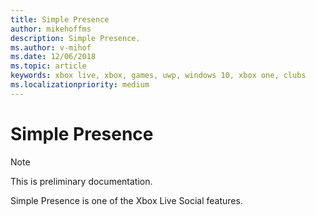 ```yaml
---
title: Simple Presence
author: mikehoffms
description: Simple Presence.
ms.author: v-mihof
ms.date: 12/06/2018
ms.topic: article
keywords: xbox live, xbox, games, uwp, windows 10, xbox one, clubs
ms.localizationpriority: medium
---
```


# Simple Presence

> [!NOTE]
> This is preliminary documentation.

Simple Presence is one of the Xbox Live Social features.
